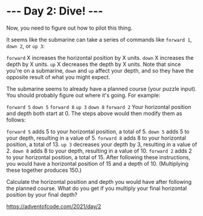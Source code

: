# --- Day 2: Dive! ---

Now, you need to figure out how to pilot this thing.

It seems like the submarine can take a series of commands like `forward 1`, `down 2`, or `up 3`:

`forward` X increases the horizontal position by X units.
`down` X increases the depth by X units.
`up` X decreases the depth by X units.
Note that since you're on a submarine, `down` and `up` affect your depth, and so they have the opposite result of what you might expect.

The submarine seems to already have a planned course (your puzzle input). You should probably figure out where it's going. For example:

`forward 5`
`down 5`
`forward 8`
`up 3`
`down 8`
`forward 2`
Your horizontal position and depth both start at 0. The steps above would then modify them as follows:

`forward 5` adds 5 to your horizontal position, a total of 5.
`down 5` adds 5 to your depth, resulting in a value of 5.
`forward 8` adds 8 to your horizontal position, a total of 13.
`up 3` decreases your depth by 3, resulting in a value of 2.
`down 8` adds 8 to your depth, resulting in a value of 10.
`forward 2` adds 2 to your horizontal position, a total of 15.
After following these instructions, you would have a horizontal position of 15 and a depth of 10. (Multiplying these together produces 150.)

Calculate the horizontal position and depth you would have after following the planned course. What do you get if you multiply your final horizontal position by your final depth?

https://adventofcode.com/2021/day/2
